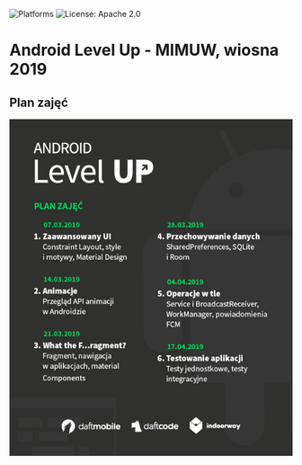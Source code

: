 ![Platforms](https://img.shields.io/badge/platforms-Android-green.svg)
![License: Apache 2.0](https://img.shields.io/badge/License-Apache%202.0-blue.svg)

# Android Level Up - MIMUW, wiosna 2019

## Plan zajęć

![Plan zajęć](assets/plan.jpg)

